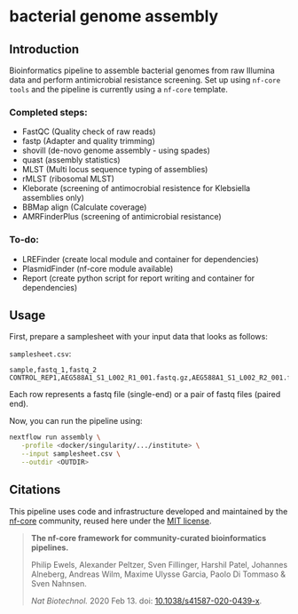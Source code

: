 # bacterial genome assembly

## Introduction
Bioinformatics pipeline to assemble bacterial genomes from raw Illumina data and perform antimicrobial resistance screening.
Set up using `nf-core tools` and the pipeline is currently using a `nf-core` template. 

### Completed steps:
- FastQC (Quality check of raw reads)
- fastp (Adapter and quality trimming)
- shovill (de-novo genome assembly - using spades)
- quast (assembly statistics)
- MLST (Multi locus sequence typing of assemblies)
- rMLST (ribosomal MLST)
- Kleborate (screening of antimocrobial resistence for Klebsiella assemblies only)
- BBMap align (Calculate coverage)
- AMRFinderPlus (screening of antimicrobial resistance)

### To-do:
- LREFinder (create local module and container for dependencies)
- PlasmidFinder (nf-core module available)
- Report (create python script for report writing and container for dependencies)


## Usage
First, prepare a samplesheet with your input data that looks as follows:

`samplesheet.csv`:

```csv
sample,fastq_1,fastq_2
CONTROL_REP1,AEG588A1_S1_L002_R1_001.fastq.gz,AEG588A1_S1_L002_R2_001.fastq.gz
```

Each row represents a fastq file (single-end) or a pair of fastq files (paired end).


Now, you can run the pipeline using:

```bash
nextflow run assembly \
   -profile <docker/singularity/.../institute> \
   --input samplesheet.csv \
   --outdir <OUTDIR>
```

## Citations

This pipeline uses code and infrastructure developed and maintained by the [nf-core](https://nf-co.re) community, reused here under the [MIT license](https://github.com/nf-core/tools/blob/main/LICENSE).

> **The nf-core framework for community-curated bioinformatics pipelines.**
>
> Philip Ewels, Alexander Peltzer, Sven Fillinger, Harshil Patel, Johannes Alneberg, Andreas Wilm, Maxime Ulysse Garcia, Paolo Di Tommaso & Sven Nahnsen.
>
> _Nat Biotechnol._ 2020 Feb 13. doi: [10.1038/s41587-020-0439-x](https://dx.doi.org/10.1038/s41587-020-0439-x).

